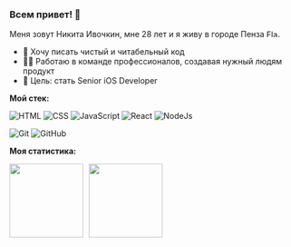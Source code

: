 ### Всем привет! 👋

Меня зовут Никита Ивочкин, мне 28 лет и я живу в городе Пенза <img src="https://upload.wikimedia.org/wikipedia/commons/1/14/Flag_of_Penza.png" alt="Flag of Penza" width="20px" height="13px">.

- 📝 Хочу писать чистый и читабельный код
- 🧑‍💻 Работаю в команде профессионалов, создавая нужный людям продукт
- 🎯 Цель: стать Senior iOS Developer

**Мой стек:**

![HTML](https://img.shields.io/badge/-HTML5-E34F26?style=flat-square&logo=html5&logoColor=white)
![CSS](https://img.shields.io/badge/-CSS3-1572B6?style=flat-square&logo=css3)
![JavaScript](https://img.shields.io/badge/-JavaScript-black?style=flat-square&logo=javascript)
![React](https://img.shields.io/badge/-React-black?style=flat-square&logo=react)
![NodeJs](https://img.shields.io/badge/-Nodejs-black?style=flat-square&logo=Node.js)

![Git](https://img.shields.io/badge/-Git-black?style=flat-square&logo=git)
![GitHub](https://img.shields.io/badge/-GitHub-181717?style=flat-square&logo=github)

**Моя статистика:**

<div>
<a href="https://github-readme-stats.vercel.app/api?username=invginaku&hide=contribs&show_icons=true">
  <img  align="left" height="130" style="margin-right: 10px" src="https://github-readme-stats.vercel.app/api?username=invginaku&hide=contribs&show_icons=true" />
</a>
<a href="https://github-readme-stats.vercel.app/api/top-langs/?username=invginaku&layout=compact">
  <img align="left" height="130" src="https://github-readme-stats.vercel.app/api/top-langs/?username=invginaku&layout=compact" />
</a>
</div>

